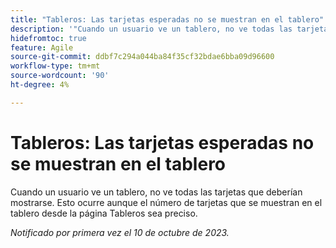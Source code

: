 ```yaml
---
title: "Tableros: Las tarjetas esperadas no se muestran en el tablero"
description: '"Cuando un usuario ve un tablero, no ve todas las tarjetas que deberían mostrarse. Esto ocurre aunque el número de tarjetas que se muestran en el tablero desde la página Tableros sea preciso".'
hidefromtoc: true
feature: Agile
source-git-commit: ddbf7c294a044ba84f35cf32bdae6bba09d96600
workflow-type: tm+mt
source-wordcount: '90'
ht-degree: 4%

---
```



# Tableros: Las tarjetas esperadas no se muestran en el tablero

Cuando un usuario ve un tablero, no ve todas las tarjetas que deberían mostrarse. Esto ocurre aunque el número de tarjetas que se muestran en el tablero desde la página Tableros sea preciso.

_Notificado por primera vez el 10 de octubre de 2023._
